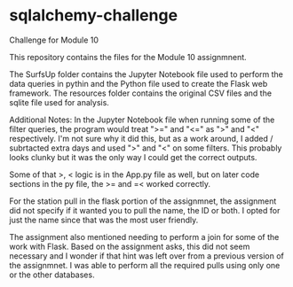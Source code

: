 # sqlalchemy-challenge
Challenge for Module 10

This repository contains the files for the Module 10 assignmnent. 

The SurfsUp folder contains the Jupyter Notebook file used to perform the data queries in pythin and the Python file used to create the Flask web framework. 
The resources folder contains the original CSV files and the sqlite file used for analysis. 

Additional Notes:
In the Jupyter Notebook file when running some of the filter queries, the program would treat ">=" and "<=" as ">" and "<" respectively. I'm not sure why it did this, but as a work around, I added / subrtacted extra days and used ">" and "<" on some filters. This probably looks clunky but it was the only way I could get the correct outputs. 

Some of that >, < logic is in the App.py file as well, but on later code sections in the py file, the >= and =< worked correctly. 

For the station pull in the flask portion of the assignmnet, the assignment did not specify if it wanted you to pull the name, the ID or both. I opted for just the name since that was the most user friendly.

The assignment also mentioned needing to perform a join for some of the work with Flask. Based on the assignment asks, this did not seem necessary and I wonder if that hint was left over from a previous version of the assignmnet. I was able to perform all the required pulls using only one or the other databases. 
